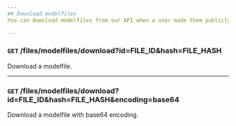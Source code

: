 ```yaml
---
## Download modelfiles
You can download modelfiles from our API when a user made them publicly available or when they authorized your app to access private user data. Files are downloadable in plain text (the original file contents) or with base64 encoding (recommeded when working with JavaScript).

---
```

### `GET` /files/modelfiles/download?id=FILE_ID&hash=FILE_HASH
Download a modelfile.

---
### `GET` /files/modelfiles/download?id=FILE_ID&hash=FILE_HASH&encoding=base64
Download a modelfile with base64 encoding.